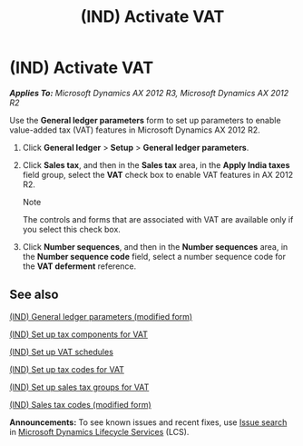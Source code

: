 ﻿---
title: (IND) Activate VAT
TOCTitle: (IND) Activate VAT
ms:assetid: f435ea8b-373a-44ba-9bdd-32a1e5649c11
ms:mtpsurl: https://technet.microsoft.com/en-us/library/JJ710929(v=AX.60)
ms:contentKeyID: 49386341
ms.date: 04/18/2014
mtps_version: v=AX.60
---

# (IND) Activate VAT 


_**Applies To:** Microsoft Dynamics AX 2012 R3, Microsoft Dynamics AX 2012 R2_

Use the **General ledger parameters** form to set up parameters to enable value-added tax (VAT) features in Microsoft Dynamics AX 2012 R2.

1.  Click **General ledger** \> **Setup** \> **General ledger parameters**.

2.  Click **Sales tax**, and then in the **Sales tax** area, in the **Apply India taxes** field group, select the **VAT** check box to enable VAT features in AX 2012 R2.
    

    > [!NOTE]
    > <P>The controls and forms that are associated with VAT are available only if you select this check box.</P>



3.  Click **Number sequences**, and then in the **Number sequences** area, in the **Number sequence code** field, select a number sequence code for the **VAT deferment** reference.

## See also

[(IND) General ledger parameters (modified form)](https://technet.microsoft.com/en-us/library/jj677901\(v=ax.60\))

[(IND) Set up tax components for VAT](ind-set-up-tax-components-for-vat.md)

[(IND) Set up VAT schedules](ind-set-up-vat-schedules.md)

[(IND) Set up tax codes for VAT](ind-set-up-tax-codes-for-vat.md)

[(IND) Set up sales tax groups for VAT](ind-set-up-sales-tax-groups-for-vat.md)

[(IND) Sales tax codes (modified form)](https://technet.microsoft.com/en-us/library/jj664864\(v=ax.60\))

  
**Announcements:** To see known issues and recent fixes, use [Issue search](http://go.microsoft.com/fwlink/?linkid=389258) in [Microsoft Dynamics Lifecycle Services](http://go.microsoft.com/fwlink/?linkid=306505) (LCS).

